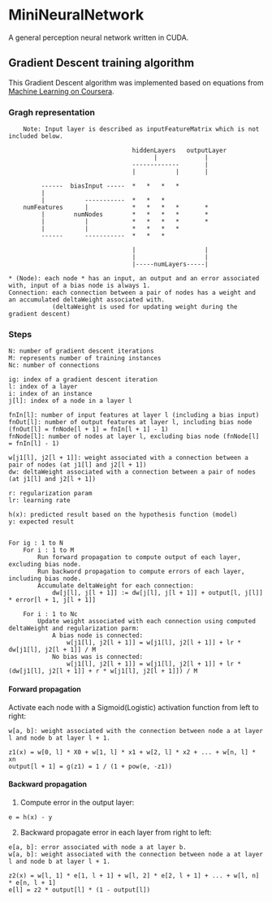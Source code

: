 
# MiniNeuralNetwork

A general perception neural network written in CUDA.

## Gradient Descent training algorithm
This Gradient Descent algorithm was implemented based on equations from [Machine Learning on Coursera](https://www.coursera.org/learn/machine-learning).

### Gragh representation
        Note: Input layer is described as inputFeatureMatrix which is not included below.

                                      hiddenLayers   outputLayer
                                            |             |
                                      -------------       |
                                      |           |       |
        
             ------  biasInput -----  *   *   *   *
             |
             |           -----------  *   *   *
        numFeatures      |            *   *   *   *       *
             |        numNodes        *   *   *   *       *
             |           |            *   *   *   *       *
             |           |            *   *   *   *
             ------      -----------  *   *   *

                                      |                   |
                                      |                   |
                                      |-----numLayers-----|

    * (Node): each node * has an input, an output and an error associated with, input of a bias node is always 1.
    Connection: each connection between a pair of nodes has a weight and an accumulated deltaWeight associated with.
                (deltaWeight is used for updating weight during the gradient descent)

### Steps
    N: number of gradient descent iterations
    M: represents number of training instances
    Nc: number of connections

    ig: index of a gradient descent iteration
    l: index of a layer
    i: index of an instance
    j[l]: index of a node in a layer l
    
    fnIn[l]: number of input features at layer l (including a bias input)
    fnOut[l]: number of output features at layer l, including bias node (fnOut[l] = fnNode[l + 1] = fnIn[l + 1] - 1)
    fnNode[l]: number of nodes at layer l, excluding bias node (fnNode[l] = fnIn[l] - 1)
    
    w[j1[l], j2[l + 1]]: weight associated with a connection between a pair of nodes (at j1[l] and j2[l + 1])
    dw: deltaWeight associated with a connection between a pair of nodes (at j1[l] and j2[l + 1])
    
    r: regularization param
    lr: learning rate
    
    h(x): predicted result based on the hypothesis function (model)
    y: expected result
    
    
    For ig : 1 to N
        For i : 1 to M
            Run forward propagation to compute output of each layer, excluding bias node.
            Run backword propagation to compute errors of each layer, including bias node.
            Accumulate deltaWeight for each connection:
                dw[j[l], j[l + 1]] := dw[j[l], j[l + 1]] + output[l, j[l]] * error[l + 1, j[l + 1]]
        
        For i : 1 to Nc
            Update weight associated with each connection using computed deltaWeight and regularization parm:
                A bias node is connected:
                    w[j1[l], j2[l + 1]] = w[j1[l], j2[l + 1]] + lr * dw[j1[l], j2[l + 1]] / M
                No bias was is connected:
                    w[j1[l], j2[l + 1]] = w[j1[l], j2[l + 1]] + lr * (dw[j1[l], j2[l + 1]] + r * w[j1[l], j2[l + 1]]) / M

#### Forward propagation
Activate each node with a Sigmoid(Logistic) activation function from left to right:

    w[a, b]: weight associated with the connection between node a at layer l and node b at layer l + 1.
    
    z1(x) = w[0, l] * X0 + w[1, l] * x1 + w[2, l] * x2 + ... + w[n, l] * xn
    output[l + 1] = g(z1) = 1 / (1 + pow(e, -z1))

#### Backward propagation
  1. Compute error in the output layer:

    e = h(x) - y
    
  2. Backward propagate error in each layer from right to left:

    e[a, b]: error associated with node a at layer b.
    w[a, b]: weight associated with the connection between node a at layer l and node b at layer l + 1.
    
    z2(x) = w[l, 1] * e[1, l + 1] + w[l, 2] * e[2, l + 1] + ... + w[l, n] * e[n, l + 1]
    e[l] = z2 * output[l] * (1 - output[l])
